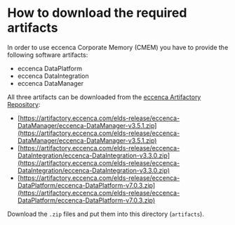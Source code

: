 # How to download the required artifacts

In order to use eccenca Corporate Memory (CMEM) you have to provide the following software artifacts:

- eccenca DataPlatform
- eccenca DataIntegration
- eccenca DataManager

All three artifacts can be downloaded from the [eccenca Artifactory Repository](https://artifactory.eccenca.com):

- [https://artifactory.eccenca.com/elds-release/eccenca-DataManager/eccenca-DataManager-v3.5.1.zip](https://artifactory.eccenca.com/elds-release/eccenca-DataManager/eccenca-DataManager-v3.5.1.zip)
- [https://artifactory.eccenca.com/elds-release/eccenca-DataIntegration/eccenca-DataIntegration-v3.3.0.zip](https://artifactory.eccenca.com/elds-release/eccenca-DataIntegration/eccenca-DataIntegration-v3.3.0.zip)
- [https://artifactory.eccenca.com/elds-release/eccenca-DataPlatform/eccenca-DataPlatform-v7.0.3.zip](https://artifactory.eccenca.com/elds-release/eccenca-DataPlatform/eccenca-DataPlatform-v7.0.3.zip)

Download the `.zip` files and put them into this directory (`artifacts`).

